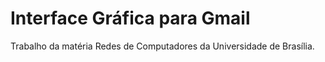 # Interface Gráfica para Gmail
Trabalho da matéria Redes de Computadores da Universidade de Brasília.
